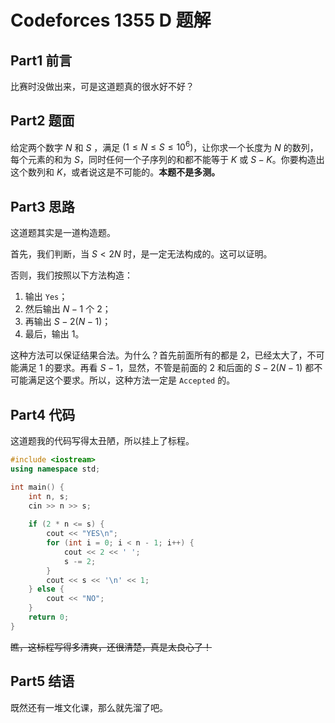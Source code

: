 # Codeforces 1355 D 题解

## Part1 前言

比赛时没做出来，可是这道题真的很水好不好？

## Part2 题面

给定两个数字 $N$ 和 $S$ ，满足 $\left(1 \leq N \leq S \leq 10^{6}\right)$，让你求一个长度为 $N$ 的数列，每个元素的和为 $S$，同时任何一个子序列的和都不能等于 $K$ 或 $S-K$。你要构造出这个数列和 $K$，或者说这是不可能的。**本题不是多测。**

## Part3 思路

这道题其实是一道构造题。

首先，我们判断，当 $S < 2N$ 时，是一定无法构成的。这可以证明。

否则，我们按照以下方法构造：

1. 输出 `Yes`；
2. 然后输出 $N-1$ 个 $2$；
3. 再输出 $S-2\left(N-1\right)$；
4. 最后，输出 $1$。

这种方法可以保证结果合法。为什么？首先前面所有的都是 $2$，已经太大了，不可能满足 $1$ 的要求。再看 $S-1$，显然，不管是前面的 $2$ 和后面的 $S-2\left(N-1\right)$ 都不可能满足这个要求。所以，这种方法一定是 `Accepted` 的。

## Part4 代码

这道题我的代码写得太丑陋，所以挂上了标程。

```c++
#include <iostream>
using namespace std;

int main() {
	int n, s;
	cin >> n >> s;
	
	if (2 * n <= s) {
		cout << "YES\n";
		for (int i = 0; i < n - 1; i++) {
			cout << 2 << ' ';
			s -= 2;
		}
		cout << s << '\n' << 1;
	} else {
		cout << "NO";
	}
	return 0;
}
```

~~瞧，这标程写得多清爽，还很清楚，真是太良心了！~~

## Part5 结语

既然还有一堆文化课，那么就先溜了吧。